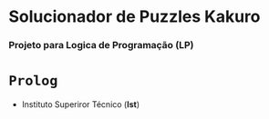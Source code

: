 # Solucionador de Puzzles Kakuro

### Projeto para Logica de Programação (LP)

# `Prolog`

- Instituto Superiror Técnico (**Ist**)
